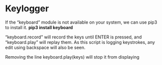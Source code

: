 # Keylogger

If the “keyboard” module is not available on your system, we can use pip3 to install it.
**pip3 install keyboard**

“keyboard.record” will record the keys until ENTER is pressed, and “keyboard.play” will replay them. As this script is logging keystrokes, any edit using backspace will also be seen.

Removing the line keyboard.play(keys) will stop it from displaying
